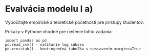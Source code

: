# Evalvácia modelu I a)

Vypočítajte empirické a teoretické početnosti pre prístupy študentov.

Príkazy v Pythone vhodné pre riešenie tohto zadania:
```
import pandas as pd
pd.read_csv() - načítanie log súboru
pd.crosstab() - kontingenčná tabuľka s nastavením margins=True
```
